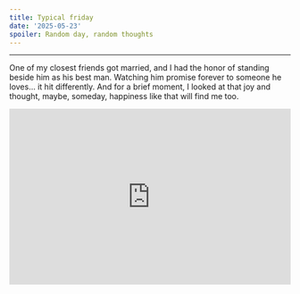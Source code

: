 ```yaml
---
title: Typical friday
date: '2025-05-23'
spoiler: Random day, random thoughts
---
```

---
One of my closest friends got married, and I had the honor of standing beside him as his best man. Watching him promise forever to someone he loves... it hit differently. And for a brief moment, I looked at that joy and thought, maybe, someday, happiness like that will find me too.

<iframe width="100%" height="315" src="https://www.youtube.com/embed/QvGUshDavOM" title="YouTube video player" frameborder="0" allow="accelerometer; autoplay; clipboard-write; encrypted-media; gyroscope; picture-in-picture; web-share" allowfullscreen></iframe>